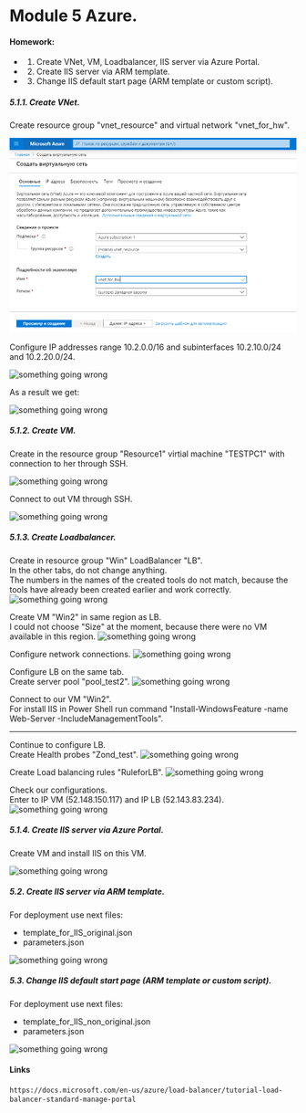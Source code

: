# Module 5 Azure.

#### Homework: 
* 1. Create VNet, VM, Loadbalancer, IIS server via Azure Portal.
* 2. Create IIS server via ARM template.
* 3. Change IIS default start page (ARM template or custom script).


##### 5.1.1. Create VNet.

Create resource group "vnet_resource" and virtual network "vnet_for_hw".

![something going wrong](./images/image5.1.1_1.PNG)

Configure IP addresses range 10.2.0.0/16 and subinterfaces 10.2.10.0/24 and 10.2.20.0/24.

![something going wrong](https://user-images.githubusercontent.com/22638433/78031281-ff4aab80-736b-11ea-8d1a-9bada18668f1.PNG)

As a result we get:

![something going wrong](https://user-images.githubusercontent.com/22638433/78031285-ffe34200-736b-11ea-8d35-b340143d7e28.PNG)


##### 5.1.2. Create VM.

Create in the resource group "Resource1" virtial machine "TESTPC1" with connection to her through SSH.

![something going wrong](https://user-images.githubusercontent.com/22638433/78031287-ffe34200-736b-11ea-9714-2b0a062fa8de.PNG)

Connect to out VM through SSH.

![something going wrong](https://user-images.githubusercontent.com/22638433/78031288-007bd880-736c-11ea-887e-780abc3fde48.PNG)


##### 5.1.3. Create Loadbalancer.

Create in resource group "Win" LoadBalancer "LB".<br>
In the other tabs, do not change anything. <br>
The numbers in the names of the created tools do not match, because the tools have already been created earlier and work correctly. <br>
![something going wrong](https://user-images.githubusercontent.com/22638433/78031370-243f1e80-736c-11ea-8f06-282c52515278.PNG)

Create VM "Win2" in same region as LB. <br>
I could not choose "Size" at the moment, because there were no VM available in this region.
![something going wrong](https://user-images.githubusercontent.com/22638433/78031372-24d7b500-736c-11ea-8b02-d60a66aea7bf.PNG)

Configure network connections.
![something going wrong](https://user-images.githubusercontent.com/22638433/78031373-24d7b500-736c-11ea-9fba-81601e3e6811.PNG)

Configure LB on the same tab. <br>
Create server pool "pool_test2".
![something going wrong](https://user-images.githubusercontent.com/22638433/78031376-25704b80-736c-11ea-9025-85a18c69a3f9.PNG)

Connect to our VM "Win2". <br>
For install IIS in Power Shell run command "Install-WindowsFeature -name Web-Server -IncludeManagementTools". <br>

_________

Сontinue to configure LB. <br>
Create Health probes "Zond_test".
![something going wrong](https://user-images.githubusercontent.com/22638433/78031377-2608e200-736c-11ea-806a-9b4554a0a88a.PNG)

Create Load balancing rules "RuleforLB".
![something going wrong](https://user-images.githubusercontent.com/22638433/78031381-2608e200-736c-11ea-91c5-f8b3f94ae79b.PNG)

Check our configurations. <br>
Enter to IP VM (52.148.150.117) and IP LB (52.143.83.234).
![something going wrong](https://user-images.githubusercontent.com/22638433/78031384-26a17880-736c-11ea-9baf-cfd64bfbc5b8.PNG)


##### 5.1.4. Create IIS server via Azure Portal.

Create VM and install IIS on this VM.

![something going wrong](https://user-images.githubusercontent.com/22638433/78031503-50f33600-736c-11ea-938f-eebacefd948f.PNG)


##### 5.2. Create IIS server via ARM template.

For deployment use next files: <br>
* template_for_IIS_original.json  
* parameters.json

![something going wrong](https://user-images.githubusercontent.com/22638433/78031508-52246300-736c-11ea-9fb6-1ecf587e8520.PNG)



##### 5.3. Change IIS default start page (ARM template or custom script).

For deployment use next files: <br>
* template_for_IIS_non_original.json  
* parameters.json

![something going wrong](https://user-images.githubusercontent.com/22638433/78031510-52bcf980-736c-11ea-8c11-d50394861f83.PNG)


#### Links

    https://docs.microsoft.com/en-us/azure/load-balancer/tutorial-load-balancer-standard-manage-portal